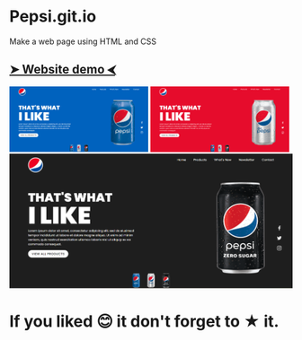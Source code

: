# Pepsi.git.io
Make a web page using HTML and CSS
## <a href="https://webpepsi.netlify.app/">➤ Website demo ⮜</a> 
<img src="https://github.com/pushpakpk/Pepsi.git.io/blob/main/Capture.PNG" width="49%"></img>
<img src="https://github.com/pushpakpk/Pepsi.git.io/blob/main/Capture1.PNG" width="49%"></img>
<img src="https://github.com/pushpakpk/Pepsi.git.io/blob/main/Capture3.PNG"></img>
#### <h1>If you liked 😊 it don't forget to ★ it.<h1>

